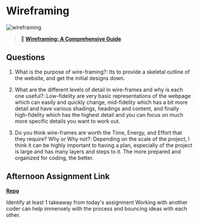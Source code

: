 # Wireframing

![wireframing](https://bcw.blob.core.windows.net/public/img/courses/2293087935019893)

> **📖 [Wireframing: A Comprehensive Guide](https://codeworksacademy.com/fs-student-guide/resources/wk1/06-Wireframing)**

## Questions

1. What is the purpose of wire-framing?: Its to provide a skeletal outline of the website, and get the initial designs down.

2. What are the different levels of detail in wire-frames and why is each one useful?: Low-fidelity are very basic representations of the webpage which can easily and quickly change, mid-fidelity which has a bit more detail and have various shadings, headings and content, and finally high-fidelity which has the highest detail and you can focus on much more specific details you want to work out.

3. Do you think wire-frames are worth the Time, Energy, and Effort that they require? Why or Why not?: Depending on the scale of the project, I think it can be highly important to having a plan, especially of the project is large and has many layers and steps to it. The more prepared and organized for coding, the better.

## Afternoon Assignment Link

**[Repo](https://github.com/LucasPlummer/partner-clone)**

Identify at least 1 takeaway from today's assignment
Working with another coder can help immensely with the process and bouncing ideas with each other.